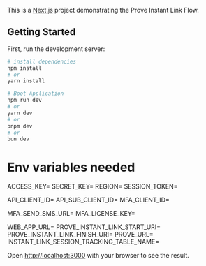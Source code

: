 This is a [Next.js](https://nextjs.org/) project demonstrating the Prove Instant Link Flow.

## Getting Started

First, run the development server:

```bash
# install dependencies
npm install 
# or
yarn install

# Boot Application
npm run dev
# or
yarn dev
# or
pnpm dev
# or
bun dev
```

# Env variables needed

ACCESS_KEY=
SECRET_KEY=
REGION=
SESSION_TOKEN=

API_CLIENT_ID=
API_SUB_CLIENT_ID=
MFA_CLIENT_ID=

MFA_SEND_SMS_URL=
MFA_LICENSE_KEY=

WEB_APP_URL=
PROVE_INSTANT_LINK_START_URI=
PROVE_INSTANT_LINK_FINISH_URI=
PROVE_URL=
INSTANT_LINK_SESSION_TRACKING_TABLE_NAME=

Open [http://localhost:3000](http://localhost:3000) with your browser to see the result.


